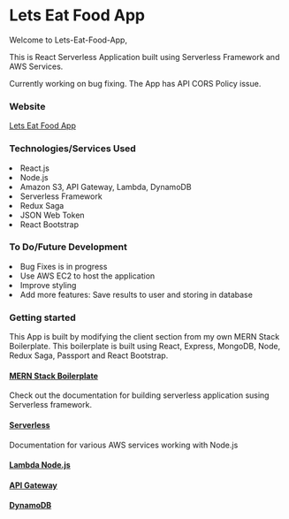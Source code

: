 <h1>Lets Eat Food App</h1>

<p> Welcome to Lets-Eat-Food-App, 
<p>This is React Serverless Application built using Serverless Framework and AWS Services.

Currently working on bug fixing. The App has API CORS Policy issue.

<h3>Website</h3>

<a href="http://lets-eat-food-app-20200606.s3-website-ap-southeast-2.amazonaws.com" target="_blank">Lets Eat Food App</a>

<h3>Technologies/Services Used</h3>
<li>React.js
<li>Node.js
<li>Amazon S3, API Gateway, Lambda, DynamoDB
<li>Serverless Framework
<li>Redux Saga
<li>JSON Web Token
<li>React Bootstrap

<h3>To Do/Future Development</h3>
<li>Bug Fixes is in progress
<li>Use AWS EC2 to host the application
<li>Improve styling
<li>Add more features: Save results to user and storing in database

<h3>Getting started</h3>

This App is built by modifying the client section from my own MERN Stack Boilerplate. This boilerplate is built using React, Express, MongoDB, Node, Redux Saga, Passport and React Bootstrap.

<a href="https://github.com/akhil411/CRA---React-Redux-Saga-Auth" target="_blank"><h4>MERN Stack Boilerplate</h4></a>

Check out the documentation for building serverless application susing Serverless framework.

<a href="https://www.serverless.com/framework/docs/providers/aws/" target="_blank"><h4>Serverless</h4></a>

Documentation for various AWS services working with Node.js

<a href="https://docs.aws.amazon.com/lambda/latest/dg/lambda-nodejs.html" target="_blank"><h4>Lambda Node.js</h4></a>

<a href="https://docs.aws.amazon.com/apigateway/latest/developerguide/welcome.html" target="_blank"><h4>API Gateway</h4></a>

<a href="https://docs.aws.amazon.com/amazondynamodb/latest/developerguide/Introduction.html" target="_blank"><h4>DynamoDB</h4></a>




